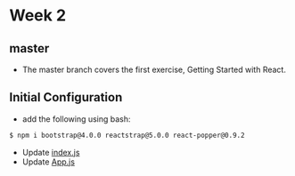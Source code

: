 # Week 2

## master

- The master branch covers the first exercise, Getting Started with React.

## Initial Configuration

- add the following using bash:
  
```bash
$ npm i bootstrap@4.0.0 reactstrap@5.0.0 react-popper@0.9.2
```

- Update [index.js](src/index.js)
- Update [App.js](src/App.js)